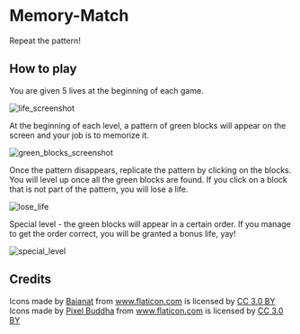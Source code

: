 # Memory-Match
Repeat the pattern!

## How to play
You are given 5 lives at the beginning of each game.

![life_screenshot](https://user-images.githubusercontent.com/25508782/58766698-962db800-854f-11e9-9029-3c9f913dfb2a.png)

At the beginning of each level, a pattern of green blocks will appear on the screen and your job is to memorize it.

![green_blocks_screenshot](https://user-images.githubusercontent.com/25508782/58766699-96c64e80-854f-11e9-9175-aca3b4098c83.png)

Once the pattern disappears, replicate the pattern by clicking on the blocks. You will level up once all the green blocks are found. If you click on a block that is not part of the pattern, you will lose a life.

![lose_life](https://user-images.githubusercontent.com/25508782/58766701-96c64e80-854f-11e9-94d7-279875671c9d.png)

Special level - the green blocks will appear in a certain order. If you manage to get the order correct, you will be granted a bonus life, yay!

![special_level](https://user-images.githubusercontent.com/25508782/58766700-96c64e80-854f-11e9-829f-885111ce7903.png)

## Credits

<div>Icons made by <a href="https://www.flaticon.com/authors/baianat" title="Baianat">Baianat</a> from <a href="https://www.flaticon.com/" 			    title="Flaticon">www.flaticon.com</a> is licensed by <a href="http://creativecommons.org/licenses/by/3.0/" 			    title="Creative Commons BY 3.0" target="_blank">CC 3.0 BY</a></div>

<div>Icons made by <a href="https://www.flaticon.com/authors/pixel-buddha" title="Pixel Buddha">Pixel Buddha</a> from <a href="https://www.flaticon.com/" 			    title="Flaticon">www.flaticon.com</a> is licensed by <a href="http://creativecommons.org/licenses/by/3.0/" 			    title="Creative Commons BY 3.0" target="_blank">CC 3.0 BY</a></div>
